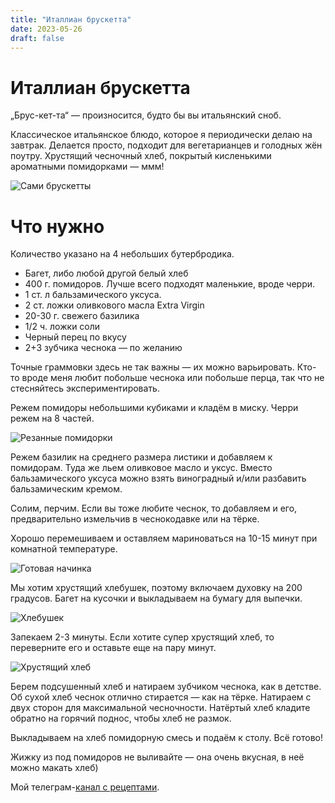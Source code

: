 ```yaml
---
title: "Италлиан брускетта"
date: 2023-05-26
draft: false
---
```


# Италлиан брускетта

„Брус-кет-та“ — произносится, будто бы вы итальянский сноб. 

Классическое итальянское блюдо, которое я периодически делаю на завтрак. Делается просто, подходит для вегетарианцев и голодных жён поутру. Хрустящий чесночный хлеб, покрытый кисленькими ароматными помидорками — ммм!

![Сами брускетты](/img/bruschetta/1.jpg)

# Что нужно

Количество указано на 4 небольших бутербродика.

- Багет, либо любой другой белый хлеб
- 400 г. помидоров. Лучше всего подходят маленькие, вроде черри.
- 1 ст. л бальзамического уксуса.
- 2 ст. ложки оливкового масла Extra Virgin
- 20-30 г. свежего базилика
- 1/2 ч. ложки соли
- Черный перец по вкусу
- 2+3 зубчика чеснока — по желанию

Точные граммовки здесь не так важны — их можно варьировать. Кто-то вроде меня любит побольше чеснока или побольше перца, так что не стесняйтесь экспериментировать.

Режем помидоры небольшими кубиками и кладём в миску. Черри режем на 8 частей.

![Резанные помидорки](/img/bruschetta/2.jpg)


Режем базилик на среднего размера листики и добавляем к помидорам. Туда же льем оливковое масло и уксус. Вместо бальзамического уксуса можно взять виноградный и/или разбавить бальзамическим кремом.

Солим, перчим. Если вы тоже любите чеснок, то добавляем и его, предварительно измельчив в чеснокодавке или на тёрке. 

Хорошо перемешиваем и оставляем мариноваться на 10-15 минут при комнатной температуре. 

![Готовая начинка](/img/bruschetta/3.jpg)


Мы хотим хрустящий хлебушек, поэтому включаем духовку на 200 градусов. Багет на кусочки и выкладываем на бумагу для выпечки.

![Хлебушек](/img/bruschetta/4.jpg)


Запекаем 2-3 минуты. Если хотите супер хрустящий хлеб, то переверните его и оставьте еще на пару минут.

![Хрустящий хлеб](/img/bruschetta/5.jpg)


Берем подсушенный хлеб и натираем зубчиком чеснока, как в детстве. Об сухой хлеб чеснок отлично стирается — как на тёрке. Натираем с двух сторон для максимальной чесночности. Натёртый хлеб кладите обратно на горячий поднос, чтобы хлеб не размок.

Выкладываем на хлеб помидорную смесь и подаём к столу. Всё готово! 

Жижку из под помидоров не выливайте — она очень вкусная, в неё можно макать хлеб)

Мой телеграм-[канал с рецептами](https://t.me/boiledjija).